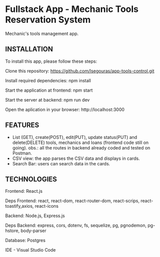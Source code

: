 # Fullstack App - Mechanic Tools Reservation System

Mechanic's tools management app.

## INSTALLATION

To install this app, please follow these steps:

Clone this repository: https://github.com/lsegouras/app-tools-control.git

Install required dependencies: npm install

Start the application at frontend: npm start

Start the server at backend: npm run dev

Open the aplication in your browser: http://localhost:3000

## FEATURES

- List (GET), create(POST), edit(PUT), update status(PUT) and delete(DELETE) tools, mechanics and loans (frontend code still on going). obs.: all the routes in backend already coded and tested on Postman.
- CSV view: the app parses the CSV data and displays in cards.
- Search Bar: users can search data in the cards.

## TECHNOLOGIES

Frontend: React.js

Deps Frontend: react, react-dom, react-router-dom, react-scrips, react-toastify,axios, react-icons

Backend: Node.js, Express.js

Deps Backend: express, cors, dotenv, fs, sequelize, pg, pgnodemon, pg-hstore, body-parser

Database: Postgres

IDE - Visual Studio Code
